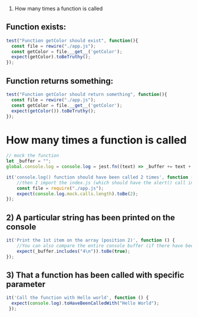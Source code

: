 

1. How many times a function is called

## Function exists:  

```js
test("Function getColor should exist", function(){
  const file = rewire("./app.js");
  const getColor = file.__get__('getColor');
  expect(getColor).toBeTruthy();
});

```

## Function returns something:  

```js
test("Function getColor should return something", function(){
  const file = rewire("./app.js");
  const getColor = file.__get__('getColor');
  expect(getColor()).toBeTruthy();
});

```

# How many times a function is called

```js
// mock the function
let _buffer = "";
global.console.log = console.log = jest.fn((text) => _buffer += text + "\n");

it('console.log() function should have been called 2 times', function () {
    //then I import the index.js (which should have the alert() call inside)
    const file = require("./app.js");
    expect(console.log.mock.calls.length).toBe(2);
});
```

## 2) A particular string has been printed on the console
```js
it('Print the 1st item on the array (position 2)', function () {
    //You can also compare the entire console buffer (if there have been several console.log calls on the exercise)
    expect(_buffer.includes("4\n")).toBe(true);
});
```

## 3) That a function has been called with specific parameter

```js
it('Call the function with Hello world', function () {
  expect(console.log).toHaveBeenCalledWith("Hello World");
 });
```

